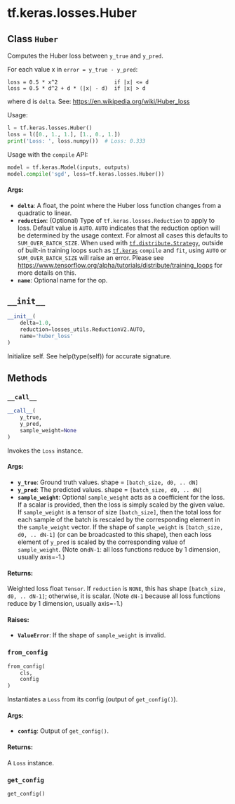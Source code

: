 <div itemscope itemtype="http://developers.google.com/ReferenceObject">
<meta itemprop="name" content="tf.keras.losses.Huber" />
<meta itemprop="path" content="Stable" />
<meta itemprop="property" content="__call__"/>
<meta itemprop="property" content="__init__"/>
<meta itemprop="property" content="from_config"/>
<meta itemprop="property" content="get_config"/>
</div>

# tf.keras.losses.Huber

## Class `Huber`



Computes the Huber loss between `y_true` and `y_pred`.

For each value x in `error = y_true - y_pred`:

```
loss = 0.5 * x^2                  if |x| <= d
loss = 0.5 * d^2 + d * (|x| - d)  if |x| > d
```
where d is `delta`. See: https://en.wikipedia.org/wiki/Huber_loss

Usage:

```python
l = tf.keras.losses.Huber()
loss = l([0., 1., 1.], [1., 0., 1.])
print('Loss: ', loss.numpy())  # Loss: 0.333
```

Usage with the `compile` API:

```python
model = tf.keras.Model(inputs, outputs)
model.compile('sgd', loss=tf.keras.losses.Huber())
```

#### Args:

* <b>`delta`</b>: A float, the point where the Huber loss function changes from a
    quadratic to linear.
* <b>`reduction`</b>: (Optional) Type of `tf.keras.losses.Reduction` to apply to loss.
    Default value is `AUTO`. `AUTO` indicates that the reduction option will
    be determined by the usage context. For almost all cases this defaults to
    `SUM_OVER_BATCH_SIZE`.
    When used with <a href="../../../tf/distribute/Strategy.md"><code>tf.distribute.Strategy</code></a>, outside of built-in training
    loops such as <a href="../../../tf/keras.md"><code>tf.keras</code></a> `compile` and `fit`, using `AUTO` or
    `SUM_OVER_BATCH_SIZE` will raise an error. Please see
    https://www.tensorflow.org/alpha/tutorials/distribute/training_loops
    for more details on this.
* <b>`name`</b>: Optional name for the op.

<h2 id="__init__"><code>__init__</code></h2>

``` python
__init__(
    delta=1.0,
    reduction=losses_utils.ReductionV2.AUTO,
    name='huber_loss'
)
```

Initialize self.  See help(type(self)) for accurate signature.



## Methods

<h3 id="__call__"><code>__call__</code></h3>

``` python
__call__(
    y_true,
    y_pred,
    sample_weight=None
)
```

Invokes the `Loss` instance.

#### Args:

* <b>`y_true`</b>: Ground truth values. shape = `[batch_size, d0, .. dN]`
* <b>`y_pred`</b>: The predicted values. shape = `[batch_size, d0, .. dN]`
* <b>`sample_weight`</b>: Optional `sample_weight` acts as a
    coefficient for the loss. If a scalar is provided, then the loss is
    simply scaled by the given value. If `sample_weight` is a tensor of size
    `[batch_size]`, then the total loss for each sample of the batch is
    rescaled by the corresponding element in the `sample_weight` vector. If
    the shape of `sample_weight` is `[batch_size, d0, .. dN-1]` (or can be
    broadcasted to this shape), then each loss element of `y_pred` is scaled
    by the corresponding value of `sample_weight`. (Note on`dN-1`: all loss
    functions reduce by 1 dimension, usually axis=-1.)


#### Returns:

Weighted loss float `Tensor`. If `reduction` is `NONE`, this has
  shape `[batch_size, d0, .. dN-1]`; otherwise, it is scalar. (Note `dN-1`
  because all loss functions reduce by 1 dimension, usually axis=-1.)


#### Raises:

* <b>`ValueError`</b>: If the shape of `sample_weight` is invalid.

<h3 id="from_config"><code>from_config</code></h3>

``` python
from_config(
    cls,
    config
)
```

Instantiates a `Loss` from its config (output of `get_config()`).

#### Args:

* <b>`config`</b>: Output of `get_config()`.


#### Returns:

A `Loss` instance.

<h3 id="get_config"><code>get_config</code></h3>

``` python
get_config()
```





